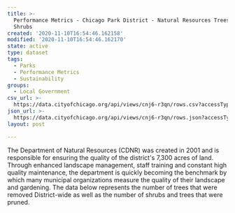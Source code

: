 ```yaml
---
title: >-
  Performance Metrics - Chicago Park District - Natural Resources Trees and
  Shrubs
created: '2020-11-10T16:54:46.162158'
modified: '2020-11-10T16:54:46.162170'
state: active
type: dataset
tags:
  - Parks
  - Performance Metrics
  - Sustainability
groups:
  - Local Government
csv_url: >-
  https://data.cityofchicago.org/api/views/cnj6-r3qn/rows.csv?accessType=DOWNLOAD
json_url: >-
  https://data.cityofchicago.org/api/views/cnj6-r3qn/rows.json?accessType=DOWNLOAD
layout: post

---
```

The Department of Natural Resources (CDNR) was created in 2001 and is responsible for ensuring the quality of the district's 7,300 acres of land. Through enhanced landscape management, staff training and constant high quality maintenance, the department is quickly becoming the benchmark by which many municipal organizations measure the quality of their landscape and gardening. The data below represents the number of trees that were removed District-wide as well as the number of shrubs and trees that were pruned.
